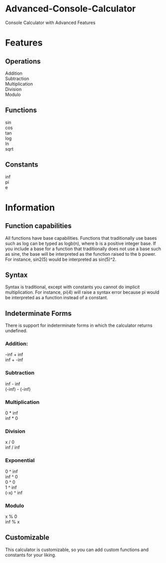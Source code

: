 # Advanced-Console-Calculator
Console Calculator with Advanced Features
# Features
## Operations
Addition  
Subtraction  
Multiplication  
Division  
Modulo  
## Functions
sin  
cos  
tan  
log  
ln  
sqrt  
## Constants
inf  
pi  
e  
# Information
## Function capabilities
All functions have base capabilities. Functions that traditionally use bases such as log
can be typed as logb(n), where b is a positive integer base. If you include a base for a
function that traditionally does not use a base such as sine, the base will be
interpreted as the function raised to the b power. For instance, sin2(5) would be
interpreted as sin(5)^2.
## Syntax
Syntax is traditional, except with constants you cannot do implicit multiplication. For instance,
pi(4) will raise a syntax error because pi would be interpreted as a function instead of
a constant.
## Indeterminate Forms
There is support for indeterminate forms in which the calculator returns undefined.
### Addition:
-inf + inf  
inf + -inf
### Subtraction
inf - inf  
(-inf) - (-inf)
### Multiplication
0 \* inf  
inf \* 0
### Division
x / 0  
inf / inf
### Exponential
0 ^ inf  
inf ^ 0  
0 ^ 0  
1 ^ inf  
(-x) ^ inf
### Modulo
x % 0  
inf % x
## Customizable
This calculator is customizable, so you can add custom functions and constants for your liking.
